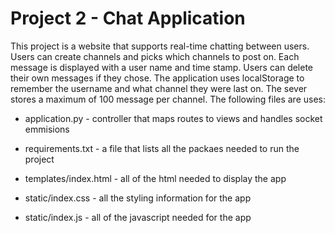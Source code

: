 # Project 2 - Chat Application

This project is a website that supports real-time chatting between users. Users
can create channels and picks which channels to post on. Each message is displayed
with a user name and time stamp. Users can delete their own messages if they chose.
The application uses localStorage to remember the username and what channel they
were last on. The sever stores a maximum of 100 message per channel. The following 
files are uses:

* application.py - controller that maps routes to views and handles socket
emmisions

* requirements.txt - a file that lists all the packaes needed to run the project

* templates/index.html - all of the html needed to display the app

* static/index.css - all the styling information for the app

* static/index.js - all of the javascript needed for the app
